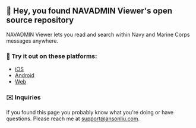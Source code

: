 ## 🧨 Hey, you found NAVADMIN Viewer's open source repository

NAVADMIN Viewer lets you read and search within Navy and Marine Corps messages anywhere.

### 📱 Try it out on these platforms:
- [iOS](https://apps.apple.com/us/app/navadmin-viewer/id1345135985)
- [Android](https://play.google.com/store/apps/details?id=com.ansonliu.navadmin)
- [Web](https://navadmin-viewer.github.io)

### ✉️ Inquiries

If you found this page you probably know what you're doing or have questions. Please reach me at support@ansonliu.com. 

